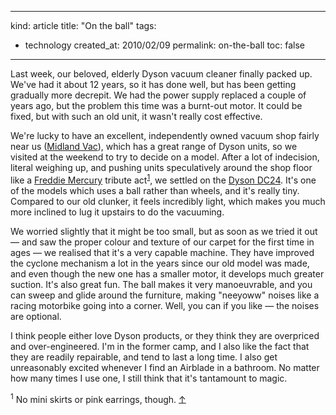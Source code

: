 -----
kind: article
title: "On the ball"
tags:
- technology
created_at: 2010/02/09
permalink: on-the-ball
toc: false
-----

<p>Last week, our beloved, elderly Dyson vacuum cleaner finally packed up. We've had it about 12 years, so it has done well, but has been getting gradually more decrepit. We had the power supply replaced a couple of years ago, but the problem this time was a burnt-out motor. It could be fixed, but with such an old unit, it wasn't really cost effective.</p>

<p>We're lucky to have an excellent, independently owned vacuum shop fairly near us (<a href="http://midlandvac.co.uk/">Midland Vac</a>), which has a great range of Dyson units, so we visited at the weekend to try to decide on a model. After a lot of indecision, literal weighing up, and pushing units speculatively around the shop floor like a <a href="http://www.youtube.com/watch?v=EVYgRPfC9nQ">Freddie Mercury</a> tribute act<sup id="r1-90210"><a href="#f1-90210">1</a></sup>, we settled on the <a href="http://www.dyson.co.uk/store/product.asp?product=DC24-ALLFLOORS">Dyson DC24</a>. It's one of the models which uses a ball rather than wheels, and it's really tiny. Compared to our old clunker, it feels incredibly light, which makes you much more inclined to lug it upstairs to do the vacuuming.</p>

<p>We worried slightly that it might be too small, but as soon as we tried it out &mdash; and saw the proper colour and texture of our carpet for the first time in ages &mdash; we realised that it's a very capable machine. They have improved the cyclone mechanism a lot in the years since our old model was made, and even though the new one has a smaller motor, it develops much greater suction. It's also great fun. The ball makes it very manoeuvrable, and you can sweep and glide around the furniture, making "neeyoww" noises like a racing motorbike going into a corner. Well, you can if you like &mdash; the noises are optional.</p>

<p>I think people either love Dyson products, or they think they are overpriced and over-engineered. I'm in the former camp, and I also like the fact that they are readily repairable, and tend to last a long time. I also get unreasonably excited whenever I find an Airblade in a bathroom. No matter how many times I use one, I still think that it's tantamount to magic.</p>

<p><sup id="f1-90210">1</sup> No mini skirts or pink earrings, though. <a href="#r1-90210">&uarr;</a></p>



